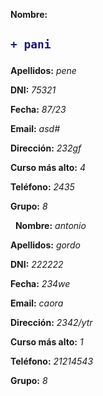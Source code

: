 **Nombre:**
<h2>


```diff
+ pani
```


</h2>

**Apellidos:** *pene*

**DNI:** *75321*

**Fecha:** *87/23*

**Email:** *asd#*

**Dirección:** *232gf*

**Curso más alto:** *4*

**Teléfono:** *2435*

**Grupo:** *8*


&nbsp;
**Nombre:** *antonio*

**Apellidos:** *gordo*

**DNI:** *222222*

**Fecha:** *234we*

**Email:** *caora*

**Dirección:** *2342/ytr*

**Curso más alto:** *1*

**Teléfono:** *21214543*

**Grupo:** *8*
